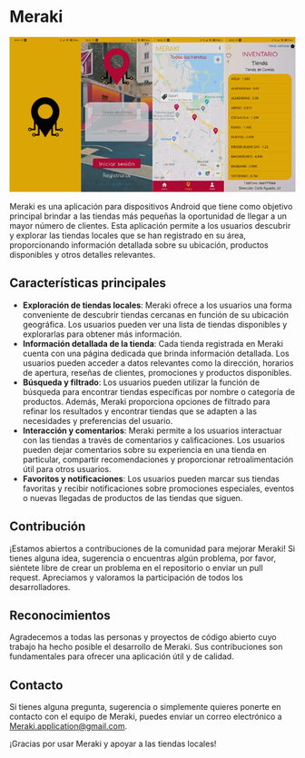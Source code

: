 # Meraki
![Algunas pantallas de Meraki](app/src/main/res/drawable-v24/meraki.png)

Meraki es una aplicación para dispositivos Android que tiene como objetivo principal brindar a las tiendas más pequeñas la oportunidad de llegar a un mayor número de clientes. Esta aplicación permite a los usuarios descubrir y explorar las tiendas locales que se han registrado en su área, proporcionando información detallada sobre su ubicación, productos disponibles y otros detalles relevantes.

## Características principales
* **Exploración de tiendas locales**: Meraki ofrece a los usuarios una forma conveniente de descubrir tiendas cercanas en función de su ubicación geográfica. Los usuarios pueden ver una lista de tiendas disponibles y explorarlas para obtener más información.
* **Información detallada de la tienda**: Cada tienda registrada en Meraki cuenta con una página dedicada que brinda información detallada. Los usuarios pueden acceder a datos relevantes como la dirección, horarios de apertura, reseñas de clientes, promociones y productos disponibles.
* **Búsqueda y filtrado**: Los usuarios pueden utilizar la función de búsqueda para encontrar tiendas específicas por nombre o categoría de productos. Además, Meraki proporciona opciones de filtrado para refinar los resultados y encontrar tiendas que se adapten a las necesidades y preferencias del usuario.
* **Interacción y comentarios**: Meraki permite a los usuarios interactuar con las tiendas a través de comentarios y calificaciones. Los usuarios pueden dejar comentarios sobre su experiencia en una tienda en particular, compartir recomendaciones y proporcionar retroalimentación útil para otros usuarios.
* **Favoritos y notificaciones**: Los usuarios pueden marcar sus tiendas favoritas y recibir notificaciones sobre promociones especiales, eventos o nuevas llegadas de productos de las tiendas que siguen.

## Contribución
¡Estamos abiertos a contribuciones de la comunidad para mejorar Meraki! Si tienes alguna idea, sugerencia o encuentras algún problema, por favor, siéntete libre de crear un problema en el repositorio o enviar un pull request. Apreciamos y valoramos la participación de todos los desarrolladores.

## Reconocimientos
Agradecemos a todas las personas y proyectos de código abierto cuyo trabajo ha hecho posible el desarrollo de Meraki. Sus contribuciones son fundamentales para ofrecer una aplicación útil y de calidad.

## Contacto
Si tienes alguna pregunta, sugerencia o simplemente quieres ponerte en contacto con el equipo de Meraki, puedes enviar un correo electrónico a Meraki.application@gmail.com.

¡Gracias por usar Meraki y apoyar a las tiendas locales!
